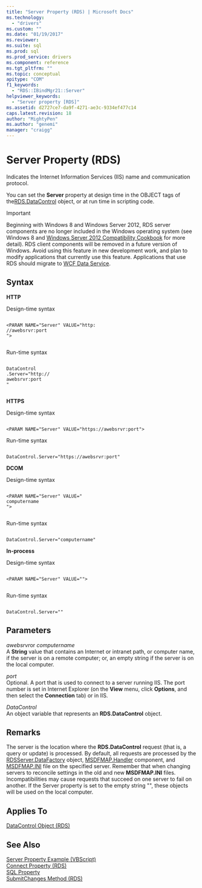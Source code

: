 ```yaml
---
title: "Server Property (RDS) | Microsoft Docs"
ms.technology:
  - "drivers"
ms.custom: ""
ms.date: "01/19/2017"
ms.reviewer: 
ms.suite: sql
ms.prod: sql  
ms.prod_service: drivers
ms.component: reference
ms.tgt_pltfrm: ""
ms.topic: conceptual
apitype: "COM"
f1_keywords: 
  - "RDS::IBindMgr21::Server"
helpviewer_keywords: 
  - "Server property [RDS]"
ms.assetid: d2727ce7-da9f-4271-ae3c-9334ef477c14
caps.latest.revision: 18
author: "MightyPen"
ms.author: "genemi"
manager: "craigg"
---
```

# Server Property (RDS)
Indicates the Internet Information Services (IIS) name and communication protocol.  
  
 You can set the **Server** property at design time in the OBJECT tags of the[RDS.DataControl](../../../ado/reference/rds-api/datacontrol-object-rds.md) object, or at run time in scripting code.  
  
> [!IMPORTANT]
>  Beginning with Windows 8 and Windows Server 2012, RDS server components are no longer included in the Windows operating system (see Windows 8 and [Windows Server 2012 Compatibility Cookbook](https://www.microsoft.com/en-us/download/details.aspx?id=27416) for more detail). RDS client components will be removed in a future version of Windows. Avoid using this feature in new development work, and plan to modify applications that currently use this feature. Applications that use RDS should migrate to [WCF Data Service](http://go.microsoft.com/fwlink/?LinkId=199565).  
  
## Syntax  
 **HTTP**  
  
 Design-time syntax  
  
```  
  
<PARAM NAME="Server" VALUE="http:  
//awebsrvr:port  
">  
  
```  
  
 Run-time syntax  
  
```  
  
DataControl  
.Server="http://  
awebsrvr:port  
"  
  
```  
  
 **HTTPS**  
  
 Design-time syntax  
  
```  
  
<PARAM NAME="Server" VALUE="https://awebsrvr:port">  
```  
  
 Run-time syntax  
  
```  
  
DataControl.Server="https://awebsrvr:port"  
```  
  
 **DCOM**  
  
 Design-time syntax  
  
```  
  
<PARAM NAME="Server" VALUE="  
computername  
">  
  
```  
  
 Run-time syntax  
  
```  
  
DataControl.Server="computername"  
```  
  
 **In-process**  
  
 Design-time syntax  
  
```  
  
<PARAM NAME="Server" VALUE="">  
  
```  
  
 Run-time syntax  
  
```  
  
DataControl.Server=""  
```  
  
## Parameters  
 *awebsrvr*or *computername*  
 A **String** value that contains an Internet or intranet path, or computer name, if the server is on a remote computer; or, an empty string if the server is on the local computer.  
  
 *port*  
 Optional. A port that is used to connect to a server running IIS. The port number is set in Internet Explorer (on the **View** menu, click **Options**, and then select the **Connection** tab) or in IIS.  
  
 *DataControl*  
 An object variable that represents an **RDS.DataControl** object.  
  
## Remarks  
 The server is the location where the **RDS.DataControl** request (that is, a query or update) is processed. By default, all requests are processed by the [RDSServer.DataFactory](../../../ado/reference/rds-api/datafactory-object-rdsserver.md) object, [MSDFMAP.Handler](../../../ado/guide/remote-data-service/datafactory-customization.md) component, and [MSDFMAP.INI](../../../ado/guide/remote-data-service/understanding-the-customization-file.md) file on the specified server. Remember that when changing servers to reconcile settings in the old and new **MSDFMAP.INI** files. Incompatibilities may cause requests that succeed on one server to fail on another. If the Server property is set to the empty string "", these objects will be used on the local computer.  
  
## Applies To  
 [DataControl Object (RDS)](../../../ado/reference/rds-api/datacontrol-object-rds.md)  
  
## See Also  
 [Server Property Example (VBScript)](../../../ado/reference/rds-api/server-property-example-vbscript.md)   
 [Connect Property (RDS)](../../../ado/reference/rds-api/connect-property-rds.md)   
 [SQL Property](../../../ado/reference/rds-api/sql-property.md)   
 [SubmitChanges Method (RDS)](../../../ado/reference/rds-api/submitchanges-method-rds.md)



